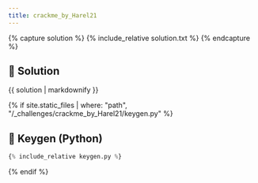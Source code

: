 ```yaml
---
title: crackme_by_Harel21 
---
```


{% capture solution %}
{% include_relative solution.txt %}
{% endcapture %}

## 📝 Solution

{{ solution | markdownify }}

{% if site.static_files | where: "path", "/_challenges/crackme_by_Harel21/keygen.py" %}
## 🔑 Keygen (Python)

```py
{% include_relative keygen.py %}
```
{% endif %}
